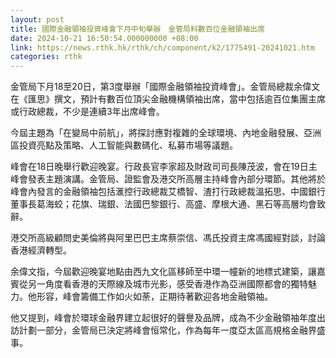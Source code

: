 ```yaml
---
layout: post
title: 國際金融領袖投資峰會下月中旬舉辦　金管局料數百位金融領袖出席
date: 2024-10-21 16:50:54.000000000 +08:00
link: https://news.rthk.hk/rthk/ch/component/k2/1775491-20241021.htm
categories: rthk
---
```


金管局下月18至20日，第3度舉辦「國際金融領袖投資峰會」。金管局總裁余偉文在《匯思》撰文，預計有數百位頂尖金融機構領袖出席，當中包括逾百位集團主席或行政總裁，不少是連續3年出席峰會。

今屆主題為「在變局中前航」，將探討應對複雜的全球環境、內地金融發展、亞洲區投資亮點及策略、人工智能與數碼化、私募市場等議題。

峰會在18日晚舉行歡迎晚宴。行政長官李家超及財政司司長陳茂波，會在19日主峰會發表主題演講。金管局、證監會及港交所高層主持峰會內部分環節。其他將於峰會內發言的金融領袖包括滙控行政總裁艾橋智、渣打行政總裁溫拓思、中國銀行董事長葛海蛟；花旗、瑞銀、法國巴黎銀行、高盛、摩根大通、黑石等高層均會致辭。

港交所高級顧問史美倫將與阿里巴巴主席蔡崇信、馮氏投資主席馮國經對談，討論香港經濟轉型。

余偉文指，今屆歡迎晚宴地點由西九文化區移師至中環一幢新的地標式建築，讓嘉賓從另一角度看香港的天際線及城市光影，感受香港作為亞洲國際都會的獨特魅力。他形容，峰會籌備工作如火如荼，正期待著歡迎各地金融領袖。

他又提到，峰會於環球金融界建立起很好的聲譽及品牌，成為不少金融領袖年度出訪計劃一部分，金管局已決定將峰會恒常化，作為每年一度亞太區高規格金融界盛事。
